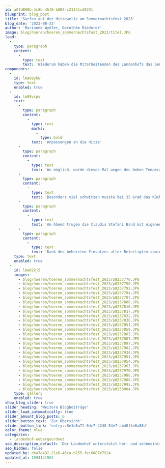 ```yaml
---
id: a0fd090b-3c8b-45f8-b004-c21141cd9291
blueprint: blog_post
title: 'Surfen auf der Hitzewelle am Sommernachtsfest 2023'
blog_date: '2023-08-23'
author: 'Marianne Wydler, Dorothée Riederer'
image: blog/hoeren/hoeren_sommernachtsfest_2023/titel.JPG
lead:
  -
    type: paragraph
    content:
      -
        type: text
        text: 'Wiederum haben die Mitarbeitenden des Landenhofs das Sommernachtsfest nach bewährtem Rezept umgesetzt. Kinder und Jugendliche, ihren Familien und die Mitarbeitenden trafen sich am 23. August in einladendem Rahmen zu Spiel, Kennenlernen und Austausch in entspannter Atmosphäre.'
components:
  -
    id: lma08yhw
    type: text
    enabled: true
  -
    id: lm99vrpv
    text:
      -
        type: paragraph
        content:
          -
            type: text
            marks:
              -
                type: bold
            text: 'Anpassungen an die Hitze'
      -
        type: paragraph
        content:
          -
            type: text
            text: 'Wo möglich, wurde dieses Mal wegen den hohen Temperaturen alles etwas gemächlicher, wie im Süden, angegangen. Die Festbänke stellten der Technische Dienst zusammen mit Oberstufenklassen in der Frühe bei 19 Grad auf. Mit der Zubereitung der verlockenden Desserts begann eine Köchin bereits um 5.30 Uhr, um ein Schmelzen der Zutaten zu vermeiden.'
      -
        type: paragraph
        content:
          -
            type: text
            text: 'Besonders viel schwitzen musste bei 35 Grad das Küchenteam. Der Hitze trotzten auch alle, welche ihr Material erst nach dem Mittag und an der prallen Sonne bereitstellen konnten.'
      -
        type: paragraph
        content:
          -
            type: text
            text: 'Am Abend trugen die Claudia Stefani Band mit eigenen, neueren Stücken zur mediterranen Atmosphäre bei. Während drei Sets konnte das Publikum in die Chansons der vielseitigen Formation eintauchen.'
      -
        type: paragraph
        content:
          -
            type: text
            text: 'Dank des beherzten Einsatzes aller Beteiligten sowie der Gäste gelang das Rezept des Landenhofs für ein stimmungsvolles Fest einmal mehr. Selbst wenn es diesmal wegen der Hitze für manche galt, diese Welle wie die Surfer auf dem Board extra sportlich zu nehmen.'
    type: text
    enabled: true
  -
    id: lma02kj5
    images:
      - blog/hoeren/hoeren_sommernachtsfest_2023/p8237778.JPG
      - blog/hoeren/hoeren_sommernachtsfest_2023/p8237790.JPG
      - blog/hoeren/hoeren_sommernachtsfest_2023/p8237792.JPG
      - blog/hoeren/hoeren_sommernachtsfest_2023/p8237794.JPG
      - blog/hoeren/hoeren_sommernachtsfest_2023/p8237797.JPG
      - blog/hoeren/hoeren_sommernachtsfest_2023/p8237800.JPG
      - blog/hoeren/hoeren_sommernachtsfest_2023/p8237816.JPG
      - blog/hoeren/hoeren_sommernachtsfest_2023/p8237817.JPG
      - blog/hoeren/hoeren_sommernachtsfest_2023/p8237832.JPG
      - blog/hoeren/hoeren_sommernachtsfest_2023/p8237836.JPG
      - blog/hoeren/hoeren_sommernachtsfest_2023/p8237851.JPG
      - blog/hoeren/hoeren_sommernachtsfest_2023/p8237859.JPG
      - blog/hoeren/hoeren_sommernachtsfest_2023/p8237883.JPG
      - blog/hoeren/hoeren_sommernachtsfest_2023/p8237887.JPG
      - blog/hoeren/hoeren_sommernachtsfest_2023/p8237897.JPG
      - blog/hoeren/hoeren_sommernachtsfest_2023/p8237902.JPG
      - blog/hoeren/hoeren_sommernachtsfest_2023/p8237934.JPG
      - blog/hoeren/hoeren_sommernachtsfest_2023/p8237951.JPG
      - blog/hoeren/hoeren_sommernachtsfest_2023/p8237954.JPG
      - blog/hoeren/hoeren_sommernachtsfest_2023/p8237963.JPG
      - blog/hoeren/hoeren_sommernachtsfest_2023/p8237970.JPG
      - blog/hoeren/hoeren_sommernachtsfest_2023/p8237986.JPG
      - blog/hoeren/hoeren_sommernachtsfest_2023/p8237988.JPG
      - blog/hoeren/hoeren_sommernachtsfest_2023/p8237992.JPG
      - blog/hoeren/hoeren_sommernachtsfest_2023/p8238004.JPG
    type: gallery
    enabled: true
show_blog_slider: true
slider_heading: 'Weitere Blogbeiträge'
slider_load_automatically: true
slider_amount_blog_posts: 6
slider_button_text: 'Zur Übersicht'
slider_button_link: 'entry::8e1e8a71-0dc7-4248-84e7-ab40f4e0a88d'
color_theme: blue
categories:
  - landenhof-uebergeordnet
seo_description_default: 'Der Landenhof unterstützt hör- und sehbeeinträchtigte Kinder & Jugendliche in ihrem selbstbestimmten Leben durch Förderung ihrer Fähigkeiten & Entwicklung'
seo_hidden: false
updated_by: dba7e432-21e6-46ca-b155-fec6087e7924
updated_at: 1694141962
---
```

